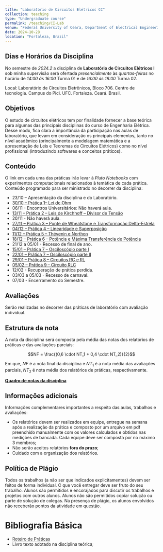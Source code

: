```yaml
---
title: "Laboratório de Circuitos Elétricos CC"
collection: teaching
type: "Undergraduate course"
permalink: /teaching/CI-Lab
venue: "Federal University of Ceara, Department of Electrical Engineering"
date: 2024-10-28
location: "Fortaleza, Brazil"
---
```


## Dias e Horários da Disciplina

No semestre de *2024.2* a disciplina de **Laboratório de Circuitos Elétricos I** sob minha supervisão será ofertada *presencialmente* às *quartas-feiras* no horário de *14:00 às 16:00* Turma 01 e de *16:00 às 18:00* Turma 02.

Local: Laboratório de Circuitos Eletrônicos, Bloco 706. Centro de tecnologia. Campus do Pici. UFC. Fortaleza. Ceará. Brasil.


## Objetivos

O estudo de circuitos elétricos tem por finalidade fornecer a base teórica para algumas das principais disciplinas do curso de Engenharia Elétrica. Desse modo, fica clara a importância da participação nas aulas de laboratório, que levam em consideração os principais elementos, tanto no nível acadêmico (principalmente a modelagem matemática e a apresentação de Leis e Teoremas de Circuitos Elétricos) como no nível profissional (introduzindo softwares e conceitos práticos).

## Conteúdo

O link em cada uma das práticas irão levar à *Pluto Notebooks* com experimentos computacionais relacionados à temática de cada prática.
Conteúdo programado para ser ministrado no decorrer da disciplina:

- 23/10 – Apresentação da disciplina e do Laboratório.
- [30/10 – Prática 1– Lei de Ohm](/files/CI-Lab/1-lei-de-ohm-e-leis-de-kirchhoff)
- 06/11 - Encontros Universitários: Não haverá aula.
- [13/11 – Prática 2 – Leis de Kirchhoff – Divisor de Tensão](/files/CI-Lab/1-lei-de-ohm-e-leis-de-kirchhoff)
- 20/11 - Não haverá aula.
- [27/11 – Prática 3 – Ponte de Wheatstone e Transformação Delta-Estrela](/files/CI-Lab/2-ponte-de-wheatstone-e-transf-delta-y)
- [04/12 – Prática 4 – Linearidade e Superposição]()
- [11/12 – Prática 5 – Thévenin e Northon]()
- [18/12  – Prática 6 – Potência e Máxima Transferência de Potência]()
- 21/12 a 05/01 - Recesso de final de ano.
- [15/01  – Prática 7 – Osciloscópio parte I]()
- [22/01 – Prática 7 – Osciloscópio parte II]()
- [29/01 – Prática 8 – Circuitos RC e RL]()
- [05/02 – Prática 9 – Circuito RLC]()
- 12/02 - Recuperação de prática perdida.
- 03/03 a 05/03 - Recesso de carnaval.
- 07/03 - Encerramento do Semestre.

## Avaliações

Serão realizadas no decorrer das práticas de laboratório com avaliação individual.

## Estrutura da nota

A nota da disciplina será composta pela média das notas dos relatórios de práticas e das avaliações parciais:

$$NF = \frac{(0,6 \cdot NT_1 + 0,4 \cdot NT_2)}{2}$$

Em que, $NF$ é a nota final da disciplina e $NT_1$ é a nota média das avaliações parciais, $NT_2$ é nota média dos relatórios de práticas, respectivamente.

[**Quadro de notas da disciplina**](/teaching/CI-Lab/notas)

## Informações adicionais

Informações complementares importantes a respeito das aulas, trabalhos e avaliações:
- Os relatórios devem ser realizados em equipe, entregue na semana após a realização da prática e composto por um arquivo em pdf preenchido manualmente com os valores calculados e obtidos nas medições de bancada. Cada equipe deve ser composta por no máximo 3 membros;
- Não serão aceitos relatórios **fora do prazo**;
- Cuidado com a organização dos relatórios.

## Política de Plágio

Todos os trabalhos (a não ser que indicados explicitamentes) devem ser feitos de forma individual. O que você entregar deve ser fruto do seu trabalho. Alunos são permitidos e encorajados para discutir os trabalhos e projetos com outros alunos. Alunos não são permitidos copiar solução ou parte de solução de colegas. Na presença de plágio, os alunos envolvidos não receberão pontos da atividade em questão.

# Bibliografia Básica
- [Roteiro de Práticas](https://drive.google.com/file/d/1zaqSxv1e7krdH0J5psduGDslgaWDdW0a/view?usp=sharing)
- Livro texto adotado na disciplina teórica;

